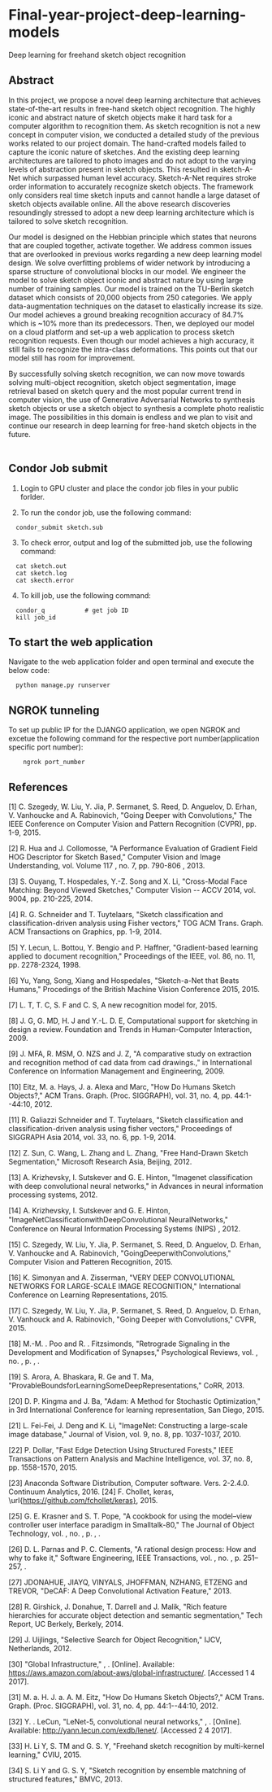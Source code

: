 # Final-year-project-deep-learning-models
Deep learning for freehand sketch object recognition 

## Abstract 
In this project, we propose a novel deep learning architecture that achieves state-of-the-art results in free-hand sketch object recognition. The highly iconic and abstract nature of sketch objects make it hard task for a computer algorithm to recognition them.  As sketch recognition is not a new concept in computer vision, we conducted a detailed study of the previous works related to our project domain. The hand-crafted models failed to capture the iconic nature of sketches. And the existing deep learning architectures are tailored to photo images and do not adopt to the varying levels of abstraction present in sketch objects. This resulted in sketch-A-Net which surpassed human level accuracy. Sketch-A-Net requires stroke order information to accurately recognize sketch objects. The framework only considers real time sketch inputs and cannot handle a large dataset of sketch objects available online.  All the above research discoveries resoundingly stressed to adopt a new deep learning architecture which is tailored to solve sketch recognition.
<br/>

Our model is designed on the Hebbian principle which states that neurons that are coupled together, activate together. We address common issues that are overlooked in previous works regarding a new deep learning model design. We solve overfitting problems of wider network by introducing a sparse structure of convolutional blocks in our model. We engineer the model to solve sketch object iconic and abstract nature by using large number of training samples. Our model is trained on the TU-Berlin sketch dataset which consists of 20,000 objects from 250 categories. We apply data-augmentation techniques on the dataset to elastically increase its size. Our model achieves a ground breaking recognition accuracy of 84.7% which is ~10% more than its predecessors. Then, we deployed our model on a cloud platform and set-up a web application to process sketch recognition requests. Even though our model achieves a high accuracy, it still fails to recognize the intra-class deformations. This points out that our model still has room for improvement.
<br/>

By successfully solving sketch recognition, we can now move towards solving multi-object recognition, sketch object segmentation, image retrieval based on sketch query and the most popular current trend in computer vision, the use of Generative Adversarial Networks to synthesis sketch objects or use a sketch object to synthesis a complete photo realistic image. The possibilities in this domain is endless and we plan to visit and continue our research in deep learning for free-hand sketch objects in the future.     
<br/>

## Condor Job submit

1. Login to GPU cluster and place the condor job files in your public forlder.

2. To run the condor job, use the following command:
  ```
    condor_submit sketch.sub
  ```
3. To check error, output and log of the submitted job, use the following command:
  ```
    cat sketch.out 
    cat sketch.log
    cat skecth.error
  ```
4. To kill job, use the following command:
  ```
    condor_q           # get job ID
    kill job_id
  ```
  
## To start the web application
  Navigate to the web application folder and open terminal and execute the below code:
  ```
    python manage.py runserver
  ```
  ## NGROK tunneling
  
  To set up public IP for the DJANGO application, we open NGROK and excetue the following command for the respective port number(application specific port number):
```
    ngrok port_number
```
  


## References


[1] 	C. Szegedy, W. Liu, Y. Jia, P. Sermanet, S. Reed, D. Anguelov, D. Erhan, V. Vanhoucke and A. Rabinovich, "Going Deeper with Convolutions," The IEEE Conference on Computer Vision and Pattern Recognition (CVPR), pp. 1-9, 2015. 

[2] 	R. Hua and J. Collomosse, "A Performance Evaluation of Gradient Field HOG Descriptor for Sketch Based," Computer Vision and Image Understanding, vol. Volume 117 , no. 7, pp. 790-806 , 2013. 

[3] 	S. Ouyang, T. Hospedales, Y.-Z. Song and X. Li, "Cross-Modal Face Matching: Beyond Viewed Sketches," Computer Vision -- ACCV 2014, vol. 9004, pp. 210-225, 2014. 

[4] 	R. G. Schneider and T. Tuytelaars, "Sketch classification and classification-driven analysis using Fisher vectors," TOG ACM Trans. Graph. ACM Transactions on Graphics, pp. 1-9, 2014. 

[5] 	Y. Lecun, L. Bottou, Y. Bengio and P. Haffner, "Gradient-based learning applied to document recognition," Proceedings of the IEEE, vol. 86, no. 11, pp. 2278-2324, 1998. 

[6] 	Yu, Yang, Song, Xiang and Hospedales, "Sketch-a-Net that Beats Humans," Procedings of the British Machine Vision Conference 2015, 2015. 

[7] 	L. T, T. C, S. F and C. S, A new recognition model for, 2015. 

[8] 	J. G, G. MD, H. J and Y.-L. D. E, Computational support for sketching in design a review. Foundation and Trends in Human-Computer Interaction, 2009. 

[9] 	J. MFA, R. MSM, O. NZS and J. Z, "A comparative study on extraction and recognition method of cad data from cad drawings.," in International Conference on Information Management and Engineering, 2009. 

[10] 	Eitz, M. a. Hays, J. a. Alexa and Marc, "How Do Humans Sketch Objects?," ACM Trans. Graph. (Proc. SIGGRAPH), vol. 31, no. 4, pp. 44:1--44:10, 2012. 

[11] 	R. Galiazzi Schneider and T. Tuytelaars, "Sketch classification and classification-driven analysis using fisher vectors," Proceedings of SIGGRAPH Asia 2014, vol. 33, no. 6, pp. 1-9, 2014. 

[12] 	Z. Sun, C. Wang, L. Zhang and L. Zhang, "Free Hand-Drawn Sketch Segmentation," Microsoft Research Asia, Beijing, 2012.

[13] 	A. Krizhevsky, I. Sutskever and G. E. Hinton, "Imagenet classification with deep convolutional neural networks," in Advances in neural information processing systems, 2012. 

[14] 	A. Krizhevsky, I. Sutskever and G. E. Hinton, "ImageNetClassiﬁcationwithDeepConvolutional NeuralNetworks," Conference on Neural Information Processing Systems (NIPS) , 2012. 

[15] 	C. Szegedy, W. Liu, Y. Jia, P. Sermanet, S. Reed, D. Anguelov, D. Erhan, V. Vanhoucke and A. Rabinovich, "GoingDeeperwithConvolutions," Computer Vision and Patteren Recognition, 2015. 

[16] 	K. Simonyan and A. Zisserman, "VERY DEEP CONVOLUTIONAL NETWORKS FOR LARGE-SCALE IMAGE RECOGNITION," International Conference on Learning Representations, 2015. 

[17] 	C. Szegedy, W. Liu, Y. Jia, P. Sermanet, S. Reed, D. Anguelov, D. Erhan, V. Vanhouck and A. Rabinovich, "Going Deeper with Convolutions," CVPR, 2015. 

[18] 	M.-M. . Poo and R. . Fitzsimonds, "Retrograde Signaling in the Development and Modification of Synapses," Psychological Reviews, vol. , no. , p. , . 

[19] 	S. Arora, A. Bhaskara, R. Ge and T. Ma, "ProvableBoundsforLearningSomeDeepRepresentations," CoRR, 2013.

[20] 	D. P. Kingma and J. Ba, "Adam: A Method for Stochastic Optimization," in 3rd International Conference for learning representation, San Diego, 2015. 

[21] 	L. Fei-Fei, J. Deng and K. Li, "ImageNet: Constructing a large-scale image database," Journal of Vision, vol. 9, no. 8, pp. 1037-1037, 2010. 

[22] 	P. Dollar, "Fast Edge Detection Using Structured Forests," IEEE Transactions on Pattern Analysis and Machine Intelligence, vol. 37, no. 8, pp. 1558-1570, 2015. 

[23] 	Anaconda Software Distribution, Computer software. Vers. 2-2.4.0. Continuum Analytics, 2016. 
[24] 	F. Chollet, keras, \url{https://github.com/fchollet/keras}, 2015. 

[25] 	G. E. Krasner and S. T. Pope, "A cookbook for using the model–view controller user interface paradigm in Smalltalk-80," The Journal of Object Technology, vol. , no. , p. , . 

[26] 	D. L. Parnas and P. C. Clements, "A rational design process: How and why to fake it," Software Engineering, IEEE Transactions, vol. , no. , p. 251–257, .

[27] 	JDONAHUE, JIAYQ, VINYALS, JHOFFMAN, NZHANG, ETZENG and TREVOR, "DeCAF: A Deep Convolutional Activation Feature," 2013. 

[28] 	R. Girshick, J. Donahue, T. Darrell and J. Malik, "Rich feature hierarchies for accurate object detection and semantic segmentation," Tech Report, UC Berkely, Berkely, 2014.

[29] 	J. Uijlings, "Selective Search for Object Recognition," IJCV, Netherlands, 2012.

[30] 	"Global Infrastructure," , . [Online]. Available: https://aws.amazon.com/about-aws/global-infrastructure/. [Accessed 1 4 2017].

[31] 	M. a. H. J. a. A. M. Eitz, "How Do Humans Sketch Objects?," ACM Trans. Graph. (Proc. SIGGRAPH), vol. 31, no. 4, pp. 44:1--44:10, 2012. 

[32] 	Y. . LeCun, "LeNet-5, convolutional neural networks," , . [Online]. Available: http://yann.lecun.com/exdb/lenet/. [Accessed 2 4 2017].

[33] 	H. Li Y, S. TM and G. S. Y, "Freehand sketch recognition by multi-kernel learning," CVIU, 2015.

[34] 	S. Li Y and G. S. Y, "Sketch recognition by ensemble matchning of structured features," BMVC, 2013. 


